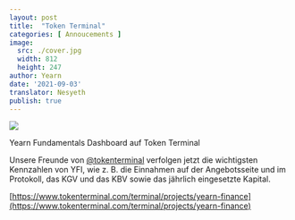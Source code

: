 ```yaml
---
layout: post
title:  "Token Terminal"
categories: [ Annoucements ]
image:
  src: ./cover.jpg
  width: 812
  height: 247
author: Yearn
date: '2021-09-03'
translator: Nesyeth
publish: true
---
```


![](/_posts/_announcements/token-terminal/1.jpg)

Yearn Fundamentals Dashboard auf Token Terminal

Unsere Freunde von [@tokenterminal](https://twitter.com/tokenterminal) verfolgen jetzt die wichtigsten Kennzahlen von YFI, wie z. B. die Einnahmen auf der Angebotsseite und im Protokoll, das KGV und das KBV sowie das jährlich eingesetzte Kapital.	

[https://www.tokenterminal.com/terminal/projects/yearn-finance](https://www.tokenterminal.com/terminal/projects/yearn-finance)
